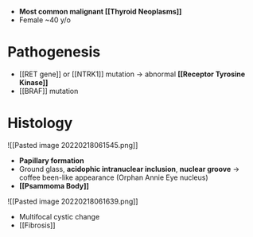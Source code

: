 - **Most common malignant [[Thyroid Neoplasms]]**
- Female ~40 y/o

# Pathogenesis
- [[RET gene]] or [[NTRK1]] mutation → abnormal **[[Receptor Tyrosine Kinase]]**
- [[BRAF]] mutation

# Histology

![[Pasted image 20220218061545.png]]

- **Papillary formation**
- Ground glass, **acidophic intranuclear inclusion**, **nuclear groove** → coffee been-like appearance (Orphan Annie Eye nucleus)
- **[[Psammoma Body]]**

![[Pasted image 20220218061639.png]]

- Multifocal cystic change
- [[Fibrosis]]